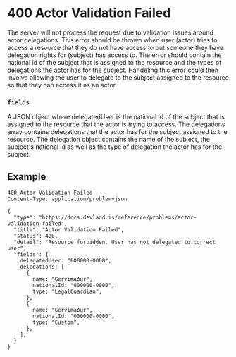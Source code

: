 # 400 Actor Validation Failed

The server will not process the request due to validation issues around actor delegations.
This error should be thrown when user (actor) tries to access a resource that they do not have access to but someone they have delegation rights for (subject) has access to.
The error should contain the national id of the subject that is assigned to the resource and the types of delegations the actor has for the subject.
Handeling this error could then involve allowing the user to delegate to the subject assigned to the resource so that they can access it as an actor.

### `fields`

A JSON object where delegatedUser is the national id of the subject that is assigned to the resource that the actor is trying to access.
The delegations array contains delegations that the actor has for the subject assigned to the resource.
The delegation object contains the name of the subject, the subject's national id as well as the type of delegation the actor has for the subject.

## Example

```
400 Actor Validation Failed
Content-Type: application/problem+json

{
  "type": "https://docs.devland.is/reference/problems/actor-validation-failed",
  "title": "Actor Validation Failed",
  "status": 400,
  "detail": "Resource forbidden. User has not delegated to correct user",
  "fields": {
    delegatedUser: "000000-0000",
    delegations: [
      {
        name: "Gervimaður",
        nationalId: "000000-0000",
        type: "LegalGuardian",
      },
      {
        name: "Gervimaður",
        nationalId: "000000-0000",
        type: "Custom",
      },
    ],
  }
}
```
